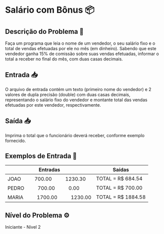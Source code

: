 # Salário com Bônus 📦

## Descrição do Problema 📝

Faça um programa que leia o nome de um vendedor, o seu salário fixo e o total de vendas efetuadas por ele no mês (em dinheiro). Sabendo que este vendedor ganha 15% de comissão sobre suas vendas efetuadas, informar o total a receber no final do mês, com duas casas decimais.

## Entrada 📥

O arquivo de entrada contém um texto (primeiro nome do vendedor) e 2 valores de dupla precisão (double) com duas casas decimais, representando o salário fixo do vendedor e montante total das vendas efetuadas por este vendedor, respectivamente.

## Saída 📥

Imprima o total que o funcionário deverá receber, conforme exemplo fornecido.

## Exemplos de Entrada 🚀

| Entradas  | Saídas |
| ------------- | ------------- |
| JOAOㅤㅤㅤ700.00ㅤㅤㅤ1230.30 | TOTAL = R$ 684.54 |
| PEDROㅤㅤㅤ700.00ㅤㅤㅤ0.00 | TOTAL = R$ 700.00 |
| MARIAㅤㅤㅤ1700.00ㅤㅤㅤ1230.00 | TOTAL = R$ 1884.58 |

## Nível do Problema ⚙️

Iniciante - Nível 2

